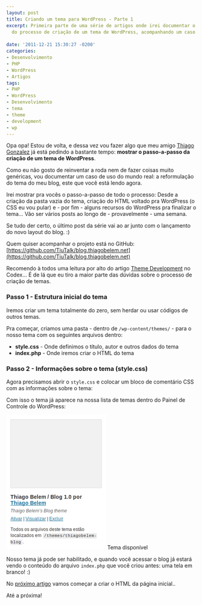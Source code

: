 ```yaml
---
layout: post
title: Criando um tema para WordPress - Parte 1
excerpt: Primeira parte de uma série de artigos onde irei documentar o passo-a-passo
  do processo de criação de um tema de WordPress, acompanhando um caso do mundo real.

date: '2011-12-21 15:30:27 -0200'
categories:
- Desenvolvimento
- PHP
- WordPress
- Artigos
tags:
- PHP
- WordPress
- Desenvolvimento
- tema
- theme
- development
- wp
---
```

Opa opa! Estou de volta, e dessa vez vou fazer algo que meu amigo [Thiago Gonzalez](http://thiagogonzalez.com/) já está pedindo a bastante tempo: <strong>mostrar o passo-a-passo da criação de um tema de WordPress</strong>.

Como eu não gosto de reinventar a roda nem de fazer coisas muito genéricas, vou documentar um caso de uso do mundo real: a reformulação do tema do meu blog, este que você está lendo agora.

Irei mostrar pra vocês o passo-a-passo de todo o processo: Desde a criação da pasta vazia do tema, criação do HTML voltado pra WordPress (o CSS eu vou pular) e - por fim - alguns recursos do WordPress pra finalizar o tema... Vão ser vários posts ao longo de - provavelmente - uma semana.

Se tudo der certo, o último post da série vai ao ar junto com o lançamento do novo layout do blog. :)

Quem quiser acompanhar o projeto está no GitHub: [https://github.com/TiuTalk/blog.thiagobelem.net](https://github.com/TiuTalk/blog.thiagobelem.net)

Recomendo à todos uma leitura por alto do artigo [Theme Development](http://codex.wordpress.org/Theme_Development) no Codex... É de lá que eu tiro a maior parte das dúvidas sobre o processo de criação de temas.

<h3>Passo 1 - Estrutura inicial do tema</h3>
Iremos criar um tema totalmente do zero, sem herdar ou usar códigos de outros temas.

Pra começar, criamos uma pasta - dentro de <code>/wp-content/themes/</code> - para o nosso tema com os seguintes arquivos dentro:

<ul>
<li><strong>style.css</strong> - Onde definimos o título, autor e outros dados do tema</li>
<li><strong>index.php</strong> - Onde iremos criar o HTML do tema</li>
</ul>
<h3>Passo 2 - Informações sobre o tema (style.css)</h3>
Agora precisamos abrir o <code>style.css</code> e colocar um bloco de comentário CSS com as informações sobre o tema:

<div data-gist-id="1506849" data-gist-show-loading="false"></div>

Com isso o tema já aparece na nossa lista de temas dentro do Painel de Controle do WordPress:

<img class="size-full wp-image-1896" title="tema-style" src="/assets/uploads/2011/12/tema-style.png" alt="" width="264" height="356" /> Tema disponível

Nosso tema já pode ser habilitado, e quando você acessar o blog já estará vendo o conteúdo do arquivo <code>index.php</code> que você criou antes: uma tela em branco! :)

No [próximo artigo](/criando-um-tema-para-wordpress-parte-2) vamos começar a criar o HTML da página inicial..

Até a próxima!

